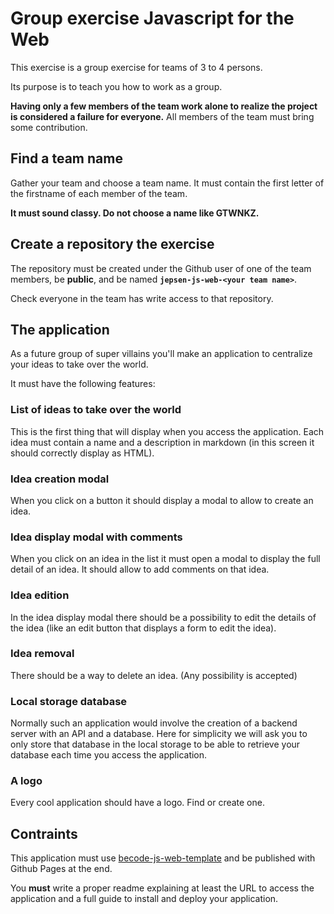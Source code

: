 # Group exercise Javascript for the Web

This exercise is a group exercise for teams of 3 to 4 persons.

Its purpose is to teach you how to work as a group.

**Having only a few members of the team work alone to realize the project is considered a failure for everyone.** All members of the team must bring some contribution.

## Find a team name

Gather your team and choose a team name. It must contain the first letter of the firstname of each member of the team.

**It must sound classy. Do not choose a name like GTWNKZ.**

## Create a repository the exercise

The repository must be created under the Github user of one of the team members, be **public**, and be named **`jepsen-js-web-<your team name>`**.

Check everyone in the team has write access to that repository.

## The application

As a future group of super villains you'll make an application to centralize your ideas to take over the world.

It must have the following features:

### List of ideas to take over the world

This is the first thing that will display when you access the application. Each idea must contain a name and a description in markdown (in this screen it should correctly display as HTML).

### Idea creation modal

When you click on a button it should display a modal to allow to create an idea.

### Idea display modal with comments

When you click on an idea in the list it must open a modal to display the full detail of an idea. It should allow to add comments on that idea.

### Idea edition

In the idea display modal there should be a possibility to edit the details of the idea (like an edit button that displays a form to edit the idea).

### Idea removal

There should be a way to delete an idea. (Any possibility is accepted)

### Local storage database

Normally such an application would involve the creation of a backend server with an API and a database. Here for simplicity we will ask you to only store that database in the local storage to be able to retrieve your database each time you access the application.

### A logo

Every cool application should have a logo. Find or create one.

## Contraints

This application must use [becode-js-web-template](https://github.com/becodeorg/becode-js-web-template) and be published with Github Pages at the end.

You **must** write a proper readme explaining at least the URL to access the application and a full guide to install and deploy your application.
